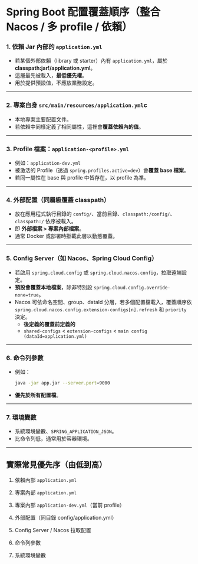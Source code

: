 
# Spring Boot 配置覆蓋順序（整合 Nacos / 多 profile / 依賴）

### 1. 依賴 Jar 內部的 `application.yml`
- 若某個外部依賴（library 或 starter）內有 `application.yml`，屬於 **classpath:jar!/application.yml**。
- 這層最先被載入，**最低優先權**。
- 用於提供預設值，不應放業務設定。
    

---

### 2. 專案自身 `src/main/resources/application.yml`c
- 本地專案主要配置文件。
- 若依賴中同樣定義了相同屬性，這裡會**覆蓋依賴內的值**。
    

---

### 3. Profile 檔案：`application-<profile>.yml`
- 例如：`application-dev.yml`
- 被激活的 Profile（透過 `spring.profiles.active=dev`）會**覆蓋 base 檔案**。
- 若同一屬性在 base 與 profile 中皆存在，以 profile 為準。
    

---

### 4. 外部配置（同層級覆蓋 classpath）
- 放在應用程式執行目錄的 `config/`、當前目錄、`classpath:/config/`、`classpath:/` 依序被載入。
- 即 **外部檔案 > 專案內部檔案**。
- 通常 Docker 或部署時掛載此層以動態覆蓋。
    

---

### 5. Config Server（如 Nacos、Spring Cloud Config）
- 若啟用 `spring.cloud.config` 或 `spring.cloud.nacos.config`，拉取遠端設定。
- **預設會覆蓋本地檔案**，除非特別設 `spring.cloud.config.override-none=true`。
- Nacos 可依命名空間、group、dataId 分層，若多個配置檔載入，覆蓋順序依 `spring.cloud.nacos.config.extension-configs[n].refresh` 和 `priority` 決定。
    - **後定義的覆蓋前定義的**
    - `shared-configs` < `extension-configs` < `main config (dataId=application.yml)`
        

---

### 6. 命令列參數
- 例如：
    
    ```bash
    java -jar app.jar --server.port=9000
    ```
- **優先於所有配置檔**。
    

---

### 7. 環境變數
- 系統環境變數、`SPRING_APPLICATION_JSON`。
- 比命令列低，通常用於容器環境。
    

---

## 實際常見優先序（由低到高）

1. 依賴內部 `application.yml`
    
2. 專案內部 `application.yml`
    
3. 專案內部 `application-dev.yml`（當前 profile）
    
4. 外部配置（同目錄 config/application.yml）
    
5. Config Server / Nacos 拉取配置
    
6. 命令列參數
    
7. 系統環境變數
    